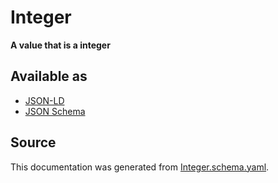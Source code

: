 # Integer

**A value that is a integer**

## Available as

- [JSON-LD](https://schema.stenci.la/Integer.jsonld)
- [JSON Schema](https://schema.stenci.la/v1/Integer.schema.json)

## Source

This documentation was generated from [Integer.schema.yaml](https://github.com/stencila/stencila/blob/master/schema/Integer.schema.yaml).
